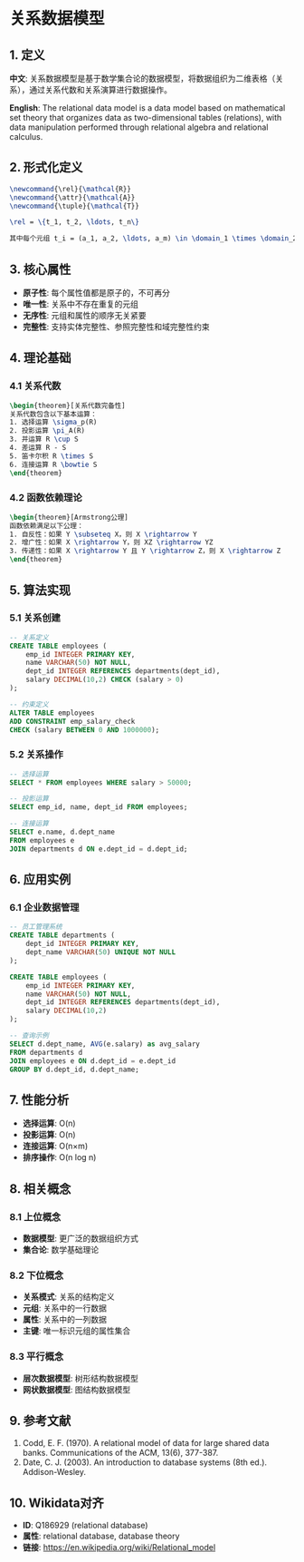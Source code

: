 # 关系数据模型

## 1. 定义

**中文**: 关系数据模型是基于数学集合论的数据模型，将数据组织为二维表格（关系），通过关系代数和关系演算进行数据操作。

**English**: The relational data model is a data model based on mathematical set theory that organizes data as two-dimensional tables (relations), with data manipulation performed through relational algebra and relational calculus.

## 2. 形式化定义

```latex
\newcommand{\rel}{\mathcal{R}}
\newcommand{\attr}{\mathcal{A}}
\newcommand{\tuple}{\mathcal{T}}

\rel = \{t_1, t_2, \ldots, t_n\}

其中每个元组 t_i = (a_1, a_2, \ldots, a_m) \in \domain_1 \times \domain_2 \times \ldots \times \domain_m
```

## 3. 核心属性

- **原子性**: 每个属性值都是原子的，不可再分
- **唯一性**: 关系中不存在重复的元组
- **无序性**: 元组和属性的顺序无关紧要
- **完整性**: 支持实体完整性、参照完整性和域完整性约束

## 4. 理论基础

### 4.1 关系代数

```latex
\begin{theorem}[关系代数完备性]
关系代数包含以下基本运算：
1. 选择运算 \sigma_p(R)
2. 投影运算 \pi_A(R)
3. 并运算 R \cup S
4. 差运算 R - S
5. 笛卡尔积 R \times S
6. 连接运算 R \bowtie S
\end{theorem}
```

### 4.2 函数依赖理论

```latex
\begin{theorem}[Armstrong公理]
函数依赖满足以下公理：
1. 自反性：如果 Y \subseteq X，则 X \rightarrow Y
2. 增广性：如果 X \rightarrow Y，则 XZ \rightarrow YZ
3. 传递性：如果 X \rightarrow Y 且 Y \rightarrow Z，则 X \rightarrow Z
\end{theorem}
```

## 5. 算法实现

### 5.1 关系创建

```sql
-- 关系定义
CREATE TABLE employees (
    emp_id INTEGER PRIMARY KEY,
    name VARCHAR(50) NOT NULL,
    dept_id INTEGER REFERENCES departments(dept_id),
    salary DECIMAL(10,2) CHECK (salary > 0)
);

-- 约束定义
ALTER TABLE employees 
ADD CONSTRAINT emp_salary_check 
CHECK (salary BETWEEN 0 AND 1000000);
```

### 5.2 关系操作

```sql
-- 选择运算
SELECT * FROM employees WHERE salary > 50000;

-- 投影运算
SELECT emp_id, name, dept_id FROM employees;

-- 连接运算
SELECT e.name, d.dept_name 
FROM employees e 
JOIN departments d ON e.dept_id = d.dept_id;
```

## 6. 应用实例

### 6.1 企业数据管理

```sql
-- 员工管理系统
CREATE TABLE departments (
    dept_id INTEGER PRIMARY KEY,
    dept_name VARCHAR(50) UNIQUE NOT NULL
);

CREATE TABLE employees (
    emp_id INTEGER PRIMARY KEY,
    name VARCHAR(50) NOT NULL,
    dept_id INTEGER REFERENCES departments(dept_id),
    salary DECIMAL(10,2)
);

-- 查询示例
SELECT d.dept_name, AVG(e.salary) as avg_salary
FROM departments d
JOIN employees e ON d.dept_id = e.dept_id
GROUP BY d.dept_id, d.dept_name;
```

## 7. 性能分析

- **选择运算**: O(n)
- **投影运算**: O(n)
- **连接运算**: O(n×m)
- **排序操作**: O(n log n)

## 8. 相关概念

### 8.1 上位概念

- **数据模型**: 更广泛的数据组织方式
- **集合论**: 数学基础理论

### 8.2 下位概念

- **关系模式**: 关系的结构定义
- **元组**: 关系中的一行数据
- **属性**: 关系中的一列数据
- **主键**: 唯一标识元组的属性集合

### 8.3 平行概念

- **层次数据模型**: 树形结构数据模型
- **网状数据模型**: 图结构数据模型

## 9. 参考文献

1. Codd, E. F. (1970). A relational model of data for large shared data banks. Communications of the ACM, 13(6), 377-387.
2. Date, C. J. (2003). An introduction to database systems (8th ed.). Addison-Wesley.

## 10. Wikidata对齐

- **ID**: Q186929 (relational database)
- **属性**: relational database, database theory
- **链接**: <https://en.wikipedia.org/wiki/Relational_model>
